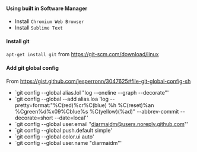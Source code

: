 
#### Using built in Software Manager
* Install `Chromium Web Browser`
* Install `Sublime Text`

#### Install git
`apt-get install git` from https://git-scm.com/download/linux


#### Add git global config 
From https://gist.github.com/jesperronn/3047625#file-git-global-config-sh
* `git config --global alias.lol "log --oneline --graph --decorate"'
* `git config --global --add alias.loa 'log --pretty=format:"%C(red)%cr%C(blue) %h %C(reset)%an %Cgreen%d%x09%Cblue%s %C(yellow)(%ad)" --abbrev-commit --decorate=short --date=local''
* `git config --global user.email "diarmaidm@users.noreply.github.com"'
* `git config --global push.default simple'
* `git config --global color.ui auto'
* `git config --global user.name "diarmaidm"'
